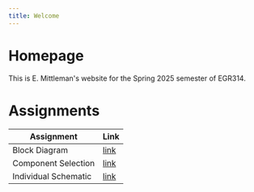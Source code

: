 ```yaml
---
title: Welcome
---
```


# Homepage
This is E. Mittleman's website for the Spring 2025 semester of EGR314.

# Assignments
| Assignment | Link |
|------------|------|
| Block Diagram | [link](https://e-mittl.github.io/Block%20Diagram/) |
| Component Selection | [link](https://e-mittl.github.io/Component%20Selection/) | 
| Individual Schematic | [link](https://e-mittl.github.io/Schematic/) | 